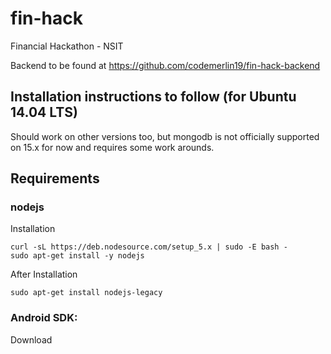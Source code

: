 # fin-hack
Financial Hackathon - NSIT

Backend to be found at https://github.com/codemerlin19/fin-hack-backend

## Installation instructions to follow (for Ubuntu 14.04 LTS)
  Should work on other versions too, but mongodb is not officially supported on 15.x for now and requires some work arounds.

## Requirements

### nodejs
  Installation
  
    curl -sL https://deb.nodesource.com/setup_5.x | sudo -E bash -
    sudo apt-get install -y nodejs
  
  After Installation
  
    sudo apt-get install nodejs-legacy
    
### Android SDK:
  Download 
